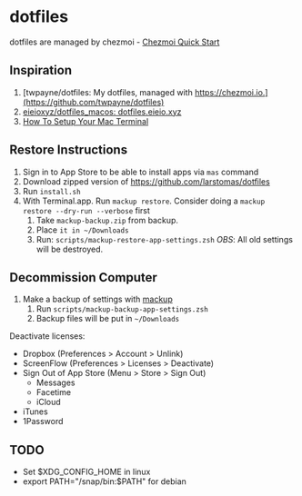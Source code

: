 # dotfiles
dotfiles are managed by chezmoi - [Chezmoi Quick Start](https://www.chezmoi.io/quick-start/)

## Inspiration
1. [twpayne/dotfiles: My dotfiles, managed with https://chezmoi.io.](https://github.com/twpayne/dotfiles)
2. [eieioxyz/dotfiles_macos: dotfiles.eieio.xyz](https://github.com/eieioxyz/dotfiles_macos)
3. [How To Setup Your Mac Terminal](https://www.josean.com/posts/terminal-setup)

## Restore Instructions
1. Sign in to App Store to be able to install apps via `mas` command
2. Download zipped version of https://github.com/larstomas/dotfiles
3. Run `install.sh`
4. With Terminal.app. Run `mackup restore`. Consider doing a `mackup restore --dry-run --verbose` first
   1. Take `mackup-backup.zip` from backup.
   2. Place `it in ~/Downloads`
   3. Run: `scripts/mackup-restore-app-settings.zsh` *OBS*: All old settings will be destroyed.

## Decommission Computer
1. Make a backup of settings with [mackup](https://github.com/lra/mackup)
   1. Run `scripts/mackup-backup-app-settings.zsh`
   2. Backup files will be put in `~/Downloads`

Deactivate licenses:
- Dropbox (Preferences > Account > Unlink)
- ScreenFlow (Preferences > Licenses > Deactivate)
- Sign Out of App Store (Menu > Store > Sign Out)
  - Messages
  - Facetime
  - iCloud
- iTunes
- 1Password

## TODO
- Set $XDG_CONFIG_HOME in linux
- export PATH="/snap/bin:$PATH"       for debian

